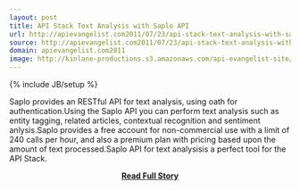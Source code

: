 ```yaml
---
layout: post
title: API Stack Text Analysis with Saplo API
url: http://apievangelist.com2011/07/23/api-stack-text-analysis-with-saplo-api/
source: http://apievangelist.com2011/07/23/api-stack-text-analysis-with-saplo-api/
domain: apievangelist.com2011
image: http://kinlane-productions.s3.amazonaws.com/api-evangelist-site/blog/saplo-logo.pg.jpeg
---
```

{% include JB/setup %}<p>Saplo provides an RESTful API for text analysis, using oath for authentication.Using the Saplo API you can perform text analysis such as entity tagging, related articles, contextual recognition and sentiment anlysis.Saplo provides a free account for non-commercial use with a limit of 240 calls per hour, and also a premium plan with pricing based upon the amount of text processed.Saplo API for text analysisis a perfect tool for the API Stack.</p>
<center><p><a href="http://apievangelist.com2011/07/23/api-stack-text-analysis-with-saplo-api/" style='padding:25px; font-sze:18px; font-weight: bold;'>Read Full Story</a></p></center>
